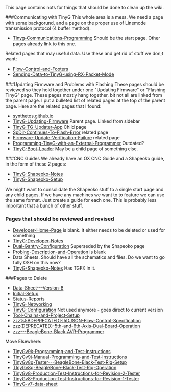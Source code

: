This page contains nots for things that should be done to clean up the wiki.

###Communicating with TinyG
This whole area is a mess. We need a page with some backgorund, and a page on the proper use of Linemode transmission protocol (4 buffer method).
- [Tinyg-Communications-Programming](Tinyg-Communications-Programming) Should be the start page. Other pages already link to this one.

Related pages that may useful data. Use these and get rid of stuff we don;t want:
- [Flow-Control-and-Footers](Flow-Control-and-Footers)
- [Sending-Data-to-TinyG-using-RX-Packet-Mode](Sending-Data-to-TinyG-using-RX-Packet-Mode)

###Updating Firmware and Problems with Flashing
These pages should be reviewed so they hold together under one "Updating Firmware" or "Flashing TinyG" page. These pages mostly hang together, bit not all are linked from the parent page. I put a bulleted list of related pages at the top of the parent page. Here are the related pages that I found:

- synthetos.github.io
- [TinyG-Updating-Firmware](TinyG-Updating-Firmware) Parent page. Linked from sidebar
- [TinyG-TG-Updater-App](TinyG-TG-Updater-App) Child page
- [SpDir-Continues-To-Flash-Error](SpDir-Continues-To-Flash-Error) related page
- [Firmware-Update-Verification-Failure](Firmware-Update-Verification-Failure) related page
- [Programming-TinyG-with-an-External-Programmer](Programming-TinyG-with-an-External-Programmer) Outdated?
- [TinyG-Boot-Loader](TinyG-Boot-Loader) May be a child page of something else.

###CNC Guides
We already have an OX CNC Guide and a Shapeoko guide, in the form of these 2 pages:

- [TinyG-Shapeoko-Notes](TinyG-Shapeoko-Notes)
- [TinyG-Shapeoko-Setup](TinyG-Shapeoko-Setup)

We might want to consolidate the Shapeoko stuff to a single start page and any child pages. If we have any machines we want to to feature we can use the same format. Just create a guide for each one. This is probably less important that a bunch of other stuff.


### Pages that should be reviewed and revised
- [Developer-Home-Page](Developer-Home-Page) is blank. It either needs to be deleted or used for something 
- [TinyG-Developer-Notes](TinyG-Developer-Notes)
- [Dual-Gantry-Configuration](Dual-Gantry-Configuration) Superseded by the Shapeoko page
- [Probing-Description-and-Operation](Probing-Description-and-Operation) is blank
- Data Sheets. Should have all the schematics and files. Do we want to go fully OSH on this now?
- [TinyG-Shapeoko-Notes](TinyG-Shapeoko-Notes) Has TGFX in it.

###Pages to Delete
- [Data-Sheet---Version-8](Data-Sheet---Version-8)
- [Initial-Setup](Initial-Setup)
- [Status-Reports](Status-Reports)
- [TinyG-Networking](TinyG-Networking)
- [TinyG-Configuration](TinyG-Configuration) Not used anymore - goes direct to current version
- [Tool-Chains-and-Project-Setup](Tool-Chains-and-Project-Setup)
- [zzz%5BDEPRECATED%5DJSON-Flow-Control-Specification](zzz%5BDEPRECATED%5DJSON-Flow-Control-Specification)
- [zzz(DEPRECATED)-5th-and-6th-Axis-Dual-Board-Operation](zzz(DEPRECATED)-5th-and-6th-Axis-Dual-Board-Operation)
- [zzz---BeagleBone-Black-AVR-Programmer](zzz---BeagleBone-Black-AVR-Programmer)

Move Elsewhere:
- [TinyGv9k-Programming-and-Test-Instructions](TinyGv9k-Programming-and-Test-Instructions)
- [TinyGv9j-Manual-Programming-and-Test-Instructions](TinyGv9j-Manual-Programming-and-Test-Instructions)
- [TinyGv8g-Tester---BeagleBone-Black-Test-Rig-Setup](TinyGv8g-Tester---BeagleBone-Black-Test-Rig-Setup)
- [TInyGv8g-BeagleBone-Black-Test-Rig-Operation](TInyGv8g-BeagleBone-Black-Test-Rig-Operation)
- [TinyGv8-Production-Test-Instructions-for-Revision-2-Tester](TinyGv8-Production-Test-Instructions-for-Revision-2-Tester)
- [TinyGv8-Production-Test-Instructions-for-Revision-1-Tester](TinyGv8-Production-Test-Instructions-for-Revision-1-Tester)
- [TinyG-v7-data-sheet](TinyG-v7-data-sheet)

